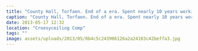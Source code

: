 ```yaml
---
title: "County Hall, Torfaen. End of a era. Spent nearly 10 years working here."
caption: "County Hall, Torfaen. End of a era. Spent nearly 10 years working here."
date: 2013-05-17 12:32
location: "Croesyceiliog Comp"
tags: ""
image: assets/uploads/2013/05/0b4c5c243906126a2a24103c42beffa3.jpg
---
```

